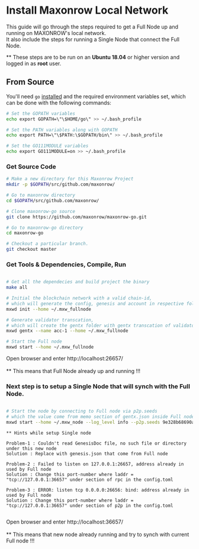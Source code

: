
# Install Maxonrow Local Network 
This guide will go through the steps required to get a Full Node up and running on MAXONROW's local network.<br/>
It also include the steps for running a Single Node that connect the Full Node.

** These steps are to be run on an **Ubuntu 18.04** or higher version and logged in as **root** user.


## From Source

You'll need `go` [installed](https://golang.org/doc/install) and the required
environment variables set, which can be done with the following commands:

```sh
# Set the GOPATH variables
echo export GOPATH=\"\$HOME/go\" >> ~/.bash_profile

# Set the PATH variables along with GOPATH
echo export PATH=\"\$PATH:\$GOPATH/bin\" >> ~/.bash_profile

# Set the GO111MODULE variables
echo export GO111MODULE=on >> ~/.bash_profile
```

### Get Source Code

```sh
# Make a new directory for this Maxonrow Project
mkdir -p $GOPATH/src/github.com/maxonrow/

# Go to maxonrow directory
cd $GOPATH/src/github.com/maxonrow/

# Clone maxonrow-go source 
git clone https://github.com/maxonrow/maxonrow-go.git

# Go to maxonrow-go directory
cd maxonrow-go

# Checkout a particular branch.
git checkout master 
```

### Get Tools & Dependencies, Compile, Run

```sh

# Get all the dependecies and build project the binary
make all

# Initial the blockchain network with a valid chain-id, 
# which will generate the config, genesis and account in respective folder
mxwd init --home ~/.mxw_fullnode

# Generate validator transcation, 
# which will create the gentx folder with gentx transcation of validator account-1
mxwd gentx --name acc-1 --home ~/.mxw_fullnode

# Start the Full node
mxwd start --home ~/.mxw_fullnode

```

Open browser and enter http://localhost:26657/<br/><br/>
** This means that Full Node already up and running !!!


### Next step is to setup a Single Node that will synch with the Full Node.

```sh

# Start the node by connecting to Full node via p2p.seeds 
# which the value come from memo section of gentx.json inside Full node  
mxwd start --home ~/.mxw_node --log_level info --p2p.seeds 9e328b68690ad433ebcd51e83c38df12530716d3@192.168.20.42:26656

```

```
** Hints while setup Single node

Problem-1 : Couldn't read GenesisDoc file, no such file or directory under this new node
Solution : Replace with genesis.json that come from Full node

Problem-2 : Failed to listen on 127.0.0.1:26657, address already in used by Full node
Solution : Change this port-number where laddr = "tcp://127.0.0.1:36657" under section of rpc in the config.toml 

Problem-3 : ERROR: listen tcp 0.0.0.0:26656: bind: address already in used by Full node
Solution : Change this port-number where laddr = "tcp://127.0.0.1:36657" under section of p2p in the config.toml 


```


Open browser and enter http://localhost:36657/<br/><br/>
** This means that new node already running and try to synch with current Full node !!!

